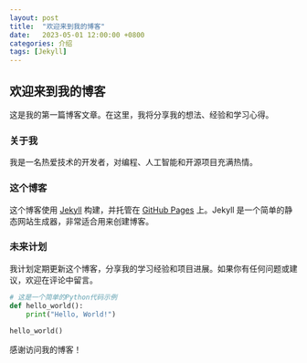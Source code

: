 ```yaml
---
layout: post
title:  "欢迎来到我的博客"
date:   2023-05-01 12:00:00 +0800
categories: 介绍
tags: [Jekyll]
---
```


## 欢迎来到我的博客

这是我的第一篇博客文章。在这里，我将分享我的想法、经验和学习心得。

### 关于我

我是一名热爱技术的开发者，对编程、人工智能和开源项目充满热情。

### 这个博客

这个博客使用 [Jekyll](https://jekyllrb.com/) 构建，并托管在 [GitHub Pages](https://pages.github.com/) 上。Jekyll 是一个简单的静态网站生成器，非常适合用来创建博客。

### 未来计划

我计划定期更新这个博客，分享我的学习经验和项目进展。如果你有任何问题或建议，欢迎在评论中留言。

```python
# 这是一个简单的Python代码示例
def hello_world():
    print("Hello, World!")
    
hello_world()
```

感谢访问我的博客！